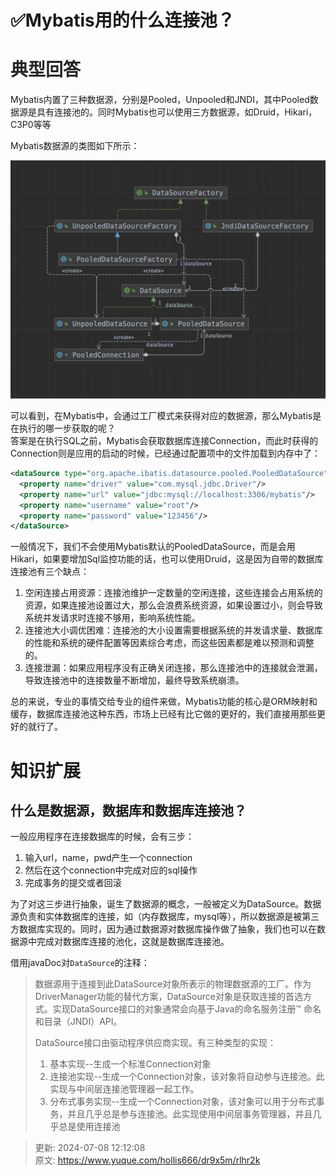 # ✅Mybatis用的什么连接池？

# <font style="color:rgb(38, 38, 38);">典型回答</font>
Mybatis内置了三种数据源，分别是Pooled，Unpooled和JNDI，其中Pooled数据源是具有连接池的。同时Mybatis也可以使用三方数据源，如Druid，Hikari，C3P0等等

Mybatis数据源的类图如下所示：

![1684660340953-1acc1590-1b07-4df6-ad1a-9fc15936c9f3.png](./img/rLE1f3IUWRke0Zyb/1684660340953-1acc1590-1b07-4df6-ad1a-9fc15936c9f3-921926.png)

可以看到，在Mybatis中，会通过工厂模式来获得对应的数据源，那么Mybatis是在执行的哪一步获取的呢？  
答案是在执行SQL之前，Mybatis会获取数据库连接Connection，而此时获得的Connection则是应用的启动的时候，已经通过配置项中的文件加载到内存中了：

```xml
<dataSource type="org.apache.ibatis.datasource.pooled.PooledDataSource">
  <property name="driver" value="com.mysql.jdbc.Driver"/>
  <property name="url" value="jdbc:mysql://localhost:3306/mybatis"/>
  <property name="username" value="root"/>
  <property name="password" value="123456"/>
</dataSource>
```

一般情况下，我们不会使用Mybatis默认的PooledDataSource，而是会用Hikari，如果要增加Sql监控功能的话，也可以使用Druid，这是因为自带的数据库连接池有三个缺点：

1. 空闲连接占用资源：连接池维护一定数量的空闲连接，这些连接会占用系统的资源，如果连接池设置过大，那么会浪费系统资源，如果设置过小，则会导致系统并发请求时连接不够用，影响系统性能。
2. 连接池大小调优困难：连接池的大小设置需要根据系统的并发请求量、数据库的性能和系统的硬件配置等因素综合考虑，而这些因素都是难以预测和调整的。
3. 连接泄漏：如果应用程序没有正确关闭连接，那么连接池中的连接就会泄漏，导致连接池中的连接数量不断增加，最终导致系统崩溃。

总的来说，专业的事情交给专业的组件来做，Mybatis功能的核心是ORM映射和缓存，数据库连接池这种东西，市场上已经有比它做的更好的，我们直接用那些更好的就行了。

# 知识扩展
## 什么是数据源，数据库和数据库连接池？
一般应用程序在连接数据库的时候，会有三步：

1. 输入url，name，pwd产生一个connection
2. 然后在这个connection中完成对应的sql操作
3. 完成事务的提交或者回滚

为了对这三步进行抽象，诞生了数据源的概念，一般被定义为DataSource。数据源负责和实体数据库的连接，如（内存数据库，mysql等），所以数据源是被第三方数据库实现的。同时，因为通过数据源对数据库操作做了抽象，我们也可以在数据源中完成对数据库连接的池化，这就是数据库连接池。

借用javaDoc对`DataSource`的注释：

> 数据源用于连接到此DataSource对象所表示的物理数据源的工厂。作为DriverManager功能的替代方案，DataSource对象是获取连接的首选方式。实现DataSource接口的对象通常会向基于Java的命名服务注册™ 命名和目录（JNDI）API。
>
> DataSource接口由驱动程序供应商实现。有三种类型的实现：
>
> 1. 基本实现--生成一个标准Connection对象
> 2. 连接池实现--生成一个Connection对象，该对象将自动参与连接池。此实现与中间层连接池管理器一起工作。
> 3. 分布式事务实现--生成一个Connection对象，该对象可以用于分布式事务，并且几乎总是参与连接池。此实现使用中间层事务管理器，并且几乎总是使用连接池
>



> 更新: 2024-07-08 12:12:08  
> 原文: <https://www.yuque.com/hollis666/dr9x5m/rlhr2k>